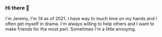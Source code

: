### Hi there 👋

<!--
**kgsensei/kgsensei** is a ✨ _special_ ✨ repository because its `README.md` (this file) appears on your GitHub profile.

I just filled out all the quick starters:

- 🔭 I’m currently working on a lot.
- 🌱 I’m currently learning nothing.
- 👯 I’m looking to collaborate on anything interesting.
- 🤔 I’m looking for help with nothing rn.
- 💬 Ask me about nothing please, no more questions.
- 📫 How to reach me: um, discord server ig?
- 😄 Pronouns: Whatever I feel like today.
- ⚡ Fun fact: I started coding at the age of nine.
-->

I'm Jeremy, I'm 14 as of 2021. I have way to much time on my hands and I often get myself in drama. I'm always willing to help others and I want to make friends for the most part. Sometimes I'm a little annoying. 
